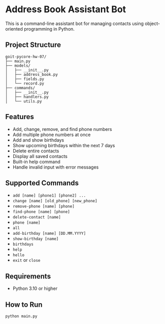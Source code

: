 # Address Book Assistant Bot

This is a command-line assistant bot for managing contacts using object-oriented programming in Python.

## Project Structure

```
goit-pycore-hw-07/
├── main.py
├── models/
│   ├── __init__.py
│   ├── address_book.py
│   ├── fields.py
│   └── record.py
├── commands/
│   ├── __init__.py
│   ├── handlers.py
│   └── utils.py
```

## Features

- Add, change, remove, and find phone numbers
- Add multiple phone numbers at once
- Add and show birthdays
- Show upcoming birthdays within the next 7 days
- Delete entire contacts
- Display all saved contacts
- Built-in help command
- Handle invalid input with error messages

## Supported Commands

- `add [name] [phone1] [phone2] ...`
- `change [name] [old_phone] [new_phone]`
- `remove-phone [name] [phone]`
- `find-phone [name] [phone]`
- `delete-contact [name]`
- `phone [name]`
- `all`
- `add-birthday [name] [DD.MM.YYYY]`
- `show-birthday [name]`
- `birthdays`
- `help`
- `hello`
- `exit` or `close`

## Requirements

- Python 3.10 or higher

## How to Run

```bash
python main.py
```

